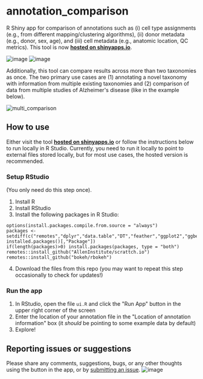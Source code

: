 # annotation_comparison

R Shiny app for comparison of annotations such as (i) cell type assignments (e.g., from different mapping/clustering algorithms), (ii) donor metadata (e.g., donor, sex, age), and (iii) cell metadata (e.g., anatomic location, QC metrics).  This tool is now **[hosted on shinyapps.io](https://sea-ad.shinyapps.io/ACEapp/)**.

![image](https://github.com/AllenInstitute/ACE/assets/25486679/9bc32bb6-8245-4c5e-8ea0-b26be27fcab0)
![image](https://github.com/AllenInstitute/ACE/assets/25486679/aef25d6d-f842-42d9-8b72-a65604b875b0)


Additionally, this tool can compare results across more than two taxonomies as once. The two primary use cases are (1) annotating a novel taxonomy with information from multiple existing taxonomies and (2) comparison of data from multiple studies of Alzheimer's disease (like in the example below).

![multi_comparison](https://github.com/AllenInstitute/annotation_comparison/assets/25486679/c55dac6e-99f6-4fd6-9203-70e136cef9a7)

## How to use 

Either visit the tool **[hosted on shinyapps.io](https://sea-ad.shinyapps.io/ACEapp/)** or follow the instructions below to run locally in R Studio.  Currently, you need to run it locally to point to external files stored locally, but for most use cases, the hosted version is recommended.

### Setup RStudio
(You only need do this step once).
1. Install R
2. Install RStudio
3. Install the following packages in R Studio:
```
options(install.packages.compile.from.source = "always")
packages <- setdiff(c("remotes","dplyr","data.table","DT","feather","ggplot2","ggbeeswarm","shiny","UpSetR","anndata"), installed.packages()[,"Package"])
if(length(packages)>0) install.packages(packages, type = "both")
remotes::install_github("AllenInstitute/scrattch.io")
remotes::install_github("bokeh/rbokeh")
```
4. Download the files from this repo (you may want to repeat this step occasionally to check for updates!) 

### Run the app
1. In RStudio, open the file `ui.R` and click the "Run App" button in the upper right corner of the screen
2. Enter the location of your annotation file in the "Location of annotation information" box (it *should* be pointing to some example data by default)
3. Explore!

## Reporting issues or suggestions

Please share any comments, suggestions, bugs, or any other thoughts using the button in the app, or by [submitting an issue](https://github.com/AllenInstitute/ACE/issues).
![image](https://github.com/AllenInstitute/ACE/assets/25486679/a0e2ee8d-5315-400d-a723-b9bb9719c4bd)

